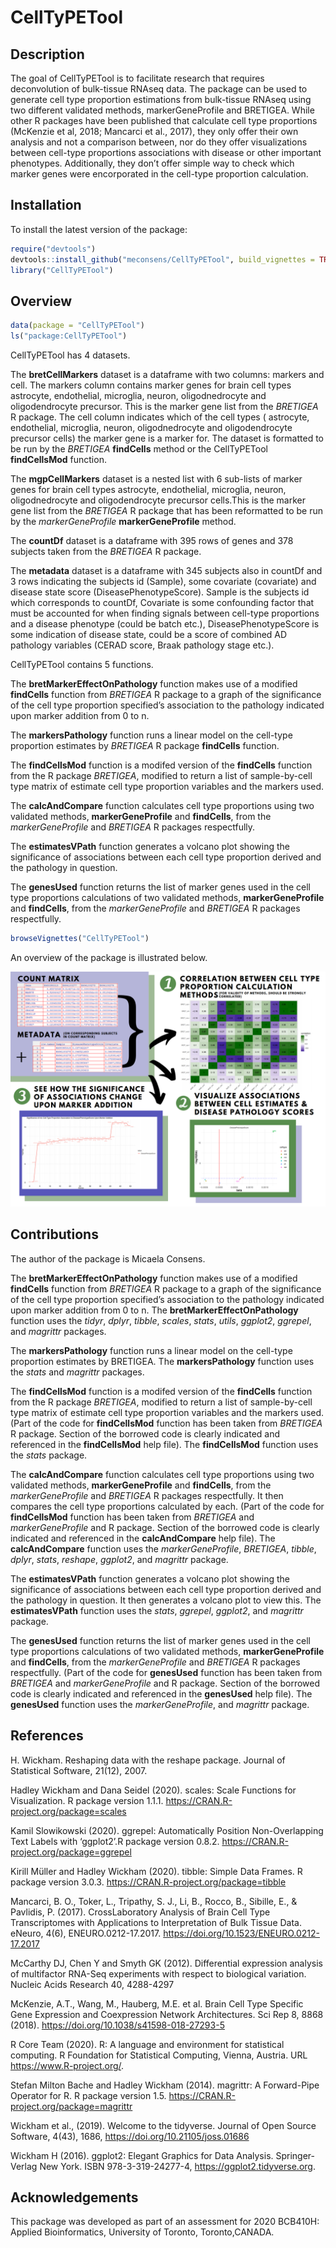 
<!-- README.md is generated from README.Rmd. Please edit that file -->

# CellTyPETool

<!-- badges: start -->

<!-- badges: end -->

## Description

The goal of CellTyPETool is to facilitate research that requires
deconvolution of bulk-tissue RNAseq data. The package can be used to
generate cell type proportion estimations from bulk-tissue RNAseq using
two different validated methods, markerGeneProfile and BRETIGEA. While
other R packages have been published that calculate cell type
proportions (McKenzie et al, 2018; Mancarci et al., 2017), they only
offer their own analysis and not a comparison between, nor do they offer
visualizations between cell-type proportions associations with disease
or other important phenotypes. Additionally, they don’t offer simple way
to check which marker genes were encorporated in the cell-type
proportion calculation.

## Installation

To install the latest version of the package:

``` r
require("devtools")
devtools::install_github("meconsens/CellTyPETool", build_vignettes = TRUE)
library("CellTyPETool")
```

## Overview

``` r
data(package = "CellTyPETool")
ls("package:CellTyPETool")
```

CellTyPETool has 4 datasets.

The **bretCellMarkers** dataset is a dataframe with two columns: markers
and cell. The markers column contains marker genes for brain cell types
astrocyte, endothelial, microglia, neuron, oligodnedrocyte and
oligodendrocyte precursor. This is the marker gene list from the
*BRETIGEA* R package. The cell column indicates which of the cell types
( astrocyte, endothelial, microglia, neuron, oligodnedrocyte and
oligodendrocyte precursor cells) the marker gene is a marker for. The
dataset is formatted to be run by the *BRETIGEA* **findCells** method or
the CellTyPETool **findCellsMod** function.

The **mgpCellMarkers** dataset is a nested list with 6 sub-lists of
marker genes for brain cell types astrocyte, endothelial, microglia,
neuron, oligodnedrocyte and oligodendrocyte precursor cells.This is the
marker gene list from the *BRETIGEA* R package that has been reformatted
to be run by the *markerGeneProfile* **markerGeneProfile** method.

The **countDf** dataset is a dataframe with 395 rows of genes and 378
subjects taken from the *BRETIGEA* R package.

The **metadata** dataset is a dataframe with 345 subjects also in
countDf and 3 rows indicating the subjects id (Sample), some covariate
(covariate) and disease state score (DiseasePhenotypeScore). Sample is
the subjects id which corresponds to countDf, Covariate is some
confounding factor that must be accounted for when finding signals
between cell-type proportions and a disease phenotype (could be batch
etc.), DiseasePhenotypeScore is some indication of disease state, could
be a score of combined AD pathology variables (CERAD score, Braak
pathology stage etc.).

CellTyPETool contains 5 functions.

The **bretMarkerEffectOnPathology** function makes use of a modified
**findCells** function from *BRETIGEA* R package to a graph of the
significance of the cell type proportion specified’s association to the
pathology indicated upon marker addition from 0 to n.

The **markersPathology** function runs a linear model on the cell-type
proportion estimates by *BRETIGEA* R package **findCells** function.

The **findCellsMod** function is a modifed version of the **findCells**
function from the R package *BRETIGEA*, modified to return a list of
sample-by-cell type matrix of estimate cell type proportion variables
and the markers used.

The **calcAndCompare** function calculates cell type proportions using
two validated methods, **markerGeneProfile** and **findCells**, from the
*markerGeneProfile* and *BRETIGEA* R packages respectfully.

The **estimatesVPath** function generates a volcano plot showing the
significance of associations between each cell type proportion derived
and the pathology in question.

The **genesUsed** function returns the list of marker genes used in the
cell type proportions calculations of two validated methods,
**markerGeneProfile** and **findCells**, from the *markerGeneProfile*
and *BRETIGEA* R packages respectfully.

``` r
browseVignettes("CellTyPETool")
```

An overview of the package is illustrated below.

![](./inst/extdata/CellTyPEToolOverview.PNG)

## Contributions

The author of the package is Micaela Consens.

The **bretMarkerEffectOnPathology** function makes use of a modified
**findCells** function from *BRETIGEA* R package to a graph of the
significance of the cell type proportion specified’s association to the
pathology indicated upon marker addition from 0 to n. The
**bretMarkerEffectOnPathology** function uses the *tidyr*, *dplyr*,
*tibble*, *scales*, *stats*, *utils*, *ggplot2*, *ggrepel*, and
*magrittr* packages.

The **markersPathology** function runs a linear model on the cell-type
proportion estimates by BRETIGEA. The **markersPathology** function uses
the *stats* and *magrittr* packages.

The **findCellsMod** function is a modifed version of the **findCells**
function from the R package *BRETIGEA*, modified to return a list of
sample-by-cell type matrix of estimate cell type proportion variables
and the markers used. (Part of the code for **findCellsMod** function
has been taken from *BRETIGEA* R package. Section of the borrowed code
is clearly indicated and referenced in the **findCellsMod** help file).
The **findCellsMod** function uses the *stats* package.

The **calcAndCompare** function calculates cell type proportions using
two validated methods, **markerGeneProfile** and **findCells**, from the
*markerGeneProfile* and *BRETIGEA* R packages respectfully. It then
compares the cell type proportions calculated by each. (Part of the code
for **findCellsMod** function has been taken from *BRETIGEA* and
*markerGeneProfile* and R package. Section of the borrowed code is
clearly indicated and referenced in the **calcAndCompare** help file).
The **calcAndCompare** function uses the *markerGeneProfile*,
*BRETIGEA*, *tibble*, *dplyr*, *stats*, *reshape*, *ggplot2*, and
*magrittr* package.

The **estimatesVPath** function generates a volcano plot showing the
significance of associations between each cell type proportion derived
and the pathology in question. It then generates a volcano plot to view
this. The **estimatesVPath** function uses the *stats*, *ggrepel*,
*ggplot2*, and *magrittr* package.

The **genesUsed** function returns the list of marker genes used in the
cell type proportions calculations of two validated methods,
**markerGeneProfile** and **findCells**, from the *markerGeneProfile*
and *BRETIGEA* R packages respectfully. (Part of the code for
**genesUsed** function has been taken from *BRETIGEA* and
*markerGeneProfile* and R package. Section of the borrowed code is
clearly indicated and referenced in the **genesUsed** help file). The
**genesUsed** function uses the *markerGeneProfile*, and *magrittr*
package.

## References

H. Wickham. Reshaping data with the reshape package. Journal of
Statistical Software, 21(12), 2007.

Hadley Wickham and Dana Seidel (2020). scales: Scale Functions for
Visualization. R package version 1.1.1.
<https://CRAN.R-project.org/package=scales>

Kamil Slowikowski (2020). ggrepel: Automatically Position
Non-Overlapping Text Labels with ‘ggplot2’.R package version 0.8.2.
<https://CRAN.R-project.org/package=ggrepel>

Kirill Müller and Hadley Wickham (2020). tibble: Simple Data Frames. R
package version 3.0.3. <https://CRAN.R-project.org/package=tibble>

Mancarci, B. O., Toker, L., Tripathy, S. J., Li, B., Rocco, B., Sibille,
E., & Pavlidis, P. (2017). CrossLaboratory Analysis of Brain Cell Type
Transcriptomes with Applications to Interpretation of Bulk Tissue Data.
eNeuro, 4(6), ENEURO.0212-17.2017.
<https://doi.org/10.1523/ENEURO.0212-17.2017>

McCarthy DJ, Chen Y and Smyth GK (2012). Differential expression
analysis of multifactor RNA-Seq experiments with respect to biological
variation. Nucleic Acids Research 40, 4288-4297

McKenzie, A.T., Wang, M., Hauberg, M.E. et al. Brain Cell Type Specific
Gene Expression and Coexpression Network Architectures. Sci Rep 8, 8868
(2018). <https://doi.org/10.1038/s41598-018-27293-5>

R Core Team (2020). R: A language and environment for statistical
computing. R Foundation for Statistical Computing, Vienna, Austria. URL
<https://www.R-project.org/>.

Stefan Milton Bache and Hadley Wickham (2014). magrittr: A Forward-Pipe
Operator for R. R package version 1.5.
<https://CRAN.R-project.org/package=magrittr>

Wickham et al., (2019). Welcome to the tidyverse. Journal of Open Source
Software, 4(43), 1686, <https://doi.org/10.21105/joss.01686>

Wickham H (2016). ggplot2: Elegant Graphics for Data Analysis.
Springer-Verlag New York. ISBN 978-3-319-24277-4,
<https://ggplot2.tidyverse.org>.

## Acknowledgements

This package was developed as part of an assessment for 2020 BCB410H:
Applied Bioinformatics, University of Toronto, Toronto,CANADA.

